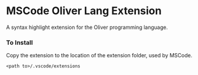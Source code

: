 # MSCode Oliver Lang Extension
 A syntax highlight extension for the Oliver programming language.

### To Install
Copy the extension to the location of the extension folder, used by MSCode.
```
<path to>/.vscode/extensions
```
